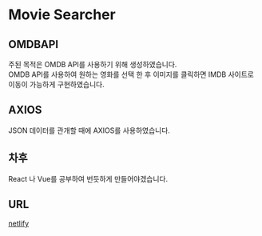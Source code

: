 # Movie Searcher

## OMDBAPI
주된 목적은 OMDB API를 사용하기 위해 생성하였습니다.  
OMDB API를 사용하여 원하는 영화를 선택 한 후 이미지를 클릭하면 IMDB 사이트로 이동이 가능하게 구현하였습니다.

## AXIOS
JSON 데이터를 관개할 때에 AXIOS를 사용하였습니다.

## 차후
React 나 Vue를 공부하여 번듯하게 만들어야겠습니다.

## URL
[netlify](https://cocky-lovelace-51889d.netlify.app/)